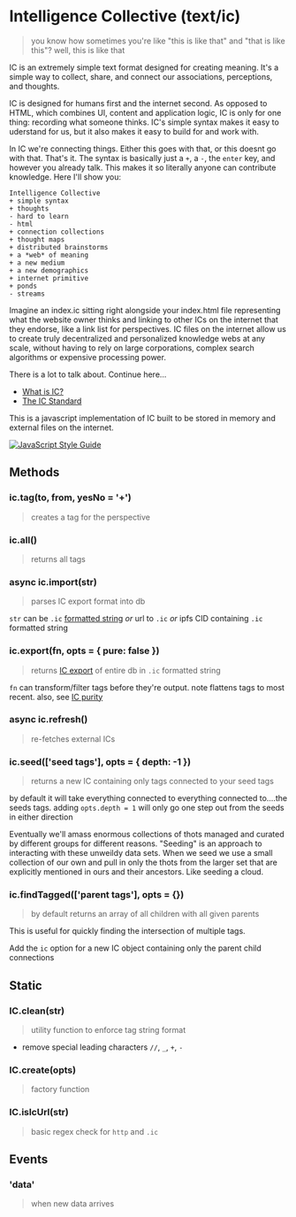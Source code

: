 # Intelligence Collective (text/ic)

> you know how sometimes you're like "this is like that" and "that is like this"? well, this is like that


IC is an extremely simple text format designed for creating meaning. It's a simple way to collect, share, and connect our associations, perceptions, and thoughts. 

IC is designed for humans first and the internet second. As opposed to HTML, which combines UI, content and application logic, IC is only for one thing: recording what someone thinks. IC's simple syntax makes it easy to uderstand for us, but it also makes it easy to build for and work with. 

In IC we're connecting things. Either this goes with that, or this doesnt go with that. That's it. The syntax is basically just a `+`, a `-`, the `enter` key, and however you already talk. This makes it so literally anyone can contribute knowledge.  Here I'll show you:

```
Intelligence Collective
+ simple syntax
+ thoughts
- hard to learn 
- html
+ connection collections
+ thought maps
+ distributed brainstorms
+ a *web* of meaning
+ a new medium 
+ a new demographics 
+ internet primitive
+ ponds
- streams
```

 Imagine an index.ic sitting right alongside your index.html file representing what the website owner thinks and linking to other ICs on the internet that they endorse, like a link list for perspectives.  IC files on the internet allow us to create truly decentralized and personalized knowledge webs at any scale, without having to rely on large corporations, complex search algorithms or expensive processing power.

 There is a lot to talk about. Continue here...

* [What is IC?](/docs/ic.md)
* [The IC Standard](/docs/ic-export.md)

This is a javascript implementation of IC built to be stored in memory and external files on the internet.

[![JavaScript Style Guide](https://img.shields.io/badge/code_style-standard-brightgreen.svg)](https://standardjs.com)

## Methods

### ic.tag(to, from, yesNo = '+')
> creates a tag for the perspective

### ic.all()
> returns all tags

### async ic.import(str)
> parses IC export format into db

`str` can be `.ic` [formatted string](/docs/ic-export.md) *or* url to `.ic` *or* ipfs CID containing `.ic` formatted string

### ic.export(fn, opts = { pure: false })
> returns [IC export](/docs/ic-export.md) of entire db in `.ic` formatted string

`fn` can transform/filter tags before they're output. note flattens tags to most recent. also, see [IC purity](/docs/ic-export.md#pure-ics)

### async ic.refresh()
> re-fetches external ICs

### ic.seed(['seed tags'], opts = { depth: -1 })
> returns a new IC containing only tags connected to your seed tags

by default it will take everything connected to everything connected to....the seeds tags. adding `opts.depth = 1` will only go one step out from the seeds in either direction

Eventually we'll amass enormous collections of thots managed and curated by different groups for different reasons.  "Seeding" is an approach to interacting with these unweildy data sets.  When we seed we use a small collection of our own and pull in only the thots from the larger set that are explicitly mentioned in ours and their ancestors. Like seeding a cloud.

### ic.findTagged(['parent tags'], opts = {})
> by default returns an array of all children with all given parents

This is useful for quickly finding the intersection of multiple tags.  

Add the `ic` option for a new IC object containing only the parent child connections

## Static

### IC.clean(str)
> utility function to enforce tag string format

* remove special leading characters `//`, `_`, `+`, `-`

### IC.create(opts)
> factory function 

### IC.isIcUrl(str)
> basic regex check for `http` and `.ic`

## Events

### 'data'
> when new data arrives
